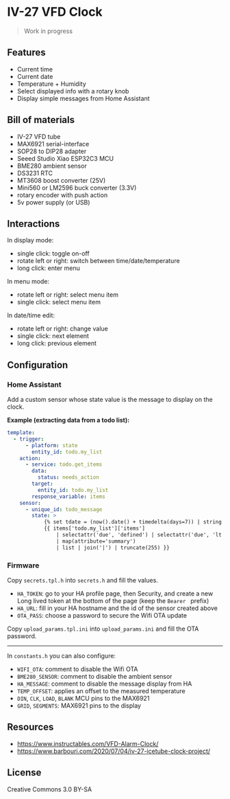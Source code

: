 # IV-27 VFD Clock

> Work in progress

## Features

- Current time
- Current date
- Temperature + Humidity
- Select displayed info with a rotary knob
- Display simple messages from Home Assistant

## Bill of materials

- IV-27 VFD tube
- MAX6921 serial-interface
- SOP28 to DIP28 adapter
- Seeed Studio Xiao ESP32C3 MCU
- BME280 ambient sensor
- DS3231 RTC
- MT3608 boost converter (25V)
- Mini560 or LM2596 buck converter (3.3V)
- rotary encoder with push action
- 5v power supply (or USB)

## Interactions

In display mode:
- single click: toggle on-off
- rotate left or right: switch between time/date/temperature
- long click: enter menu

In menu mode:
- rotate left or right: select menu item
- single click: select menu item

In date/time edit:
- rotate left or right: change value
- single click: next element
- long click: previous element

## Configuration

### Home Assistant

Add a custom sensor whose state value is the message to display on the clock.

**Example (extracting data from a todo list):**
```yaml
template:
  - trigger:
      - platform: state
        entity_id: todo.my_list
    action:
      - service: todo.get_items
        data:
          status: needs_action
        target:
          entity_id: todo.my_list
        response_variable: items
    sensor:
      - unique_id: todo_message
        state: >
            {% set tdate = (now().date() + timedelta(days=7)) | string %}
            {{ items['todo.my_list']['items'] 
				| selectattr('due', 'defined') | selectattr('due', 'lt', tdate) 
				| map(attribute='summary') 
				| list | join('|') | truncate(255) }}
```

### Firmware

Copy `secrets.tpl.h` into `secrets.h` and fill the values.

- `HA_TOKEN`: go to your HA profile page, then Security, and create a new Long lived token at the bottom of the page (keep the `Bearer ` prefix)
- `HA_URL`: fill in your HA hostname and the id of the sensor created above
- `OTA_PASS`: choose a password to secure the Wifi OTA update

Copy `upload_params.tpl.ini` into `upload_params.ini` and fill the OTA password.

----

In `constants.h` you can also configure:

- `WIFI_OTA`: comment to disable the Wifi OTA
- `BME280_SENSOR`: comment to disable the ambient sensor
- `HA_MESSAGE`: comment to disable the message display from HA
- `TEMP_OFFSET`: applies an offset to the measured temperature
- `DIN`, `CLK`, `LOAD`, `BLANK` MCU pins to the MAX6921
- `GRID`, `SEGMENTS`: MAX6921 pins to the display

## Resources

- https://www.instructables.com/VFD-Alarm-Clock/
- https://www.barbouri.com/2020/07/04/iv-27-icetube-clock-project/

## License

Creative Commons 3.0 BY-SA
